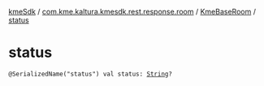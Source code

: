 [kmeSdk](../../index.md) / [com.kme.kaltura.kmesdk.rest.response.room](../index.md) / [KmeBaseRoom](index.md) / [status](./status.md)

# status

`@SerializedName("status") val status: `[`String`](https://kotlinlang.org/api/latest/jvm/stdlib/kotlin/-string/index.html)`?`